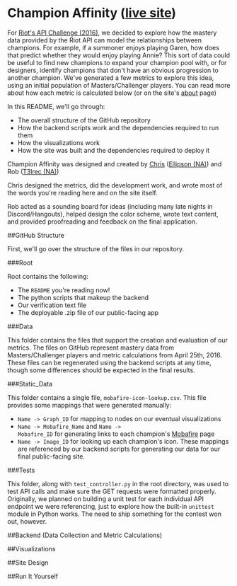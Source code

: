 # Champion Affinity ([live site](http://champion-affinity.getforge.io/))

For [Riot's API Challenge (2016)](https://developer.riotgames.com/discussion/announcements/show/eoq3tZd1), we decided to explore how the mastery data provided by the Riot API can model the relationships between champions. For example, if a summoner enjoys playing Garen, how does that predict whether they would enjoy playing Annie? This sort of data could be useful to find new champions to expand your champion pool with, or for designers, identify champions that don't have an obvious progression to another champion. We've generated a few metrics to explore this idea, using an initial population of Masters/Challenger players. You can read more about how each metric is calculated below (or on the site's [about](http://champion-affinity.getforge.io/about) page)

In this README, we'll go through:

- The overall structure of the GitHub repository
- How the backend scripts work and the dependencies required to run them
- How the visualizations work
- How the site was built and the dependencies required to deploy it

Champion Affinity was designed and created by [Chris](http://theisencr.github.io/) ([Ellipson (NA)](http://na.op.gg/summoner/userName=Ellipson)) and Rob ([T3lrec (NA)](http://na.op.gg/summoner/userName=t3lrec))

Chris designed the metrics, did the development work, and wrote most of the words you're reading here and on the site itself.

Rob acted as a sounding board for ideas (including many late nights in Discord/Hangouts), helped design the color scheme, wrote text content, and provided proofreading and feedback on the final application.

##GitHub Structure

First, we'll go over the structure of the files in our repository.

###Root

Root contains the following:

- The <code>README</code> you're reading now!
- The python scripts that makeup the backend
- Our verification text file
- The deployable .zip file of our public-facing app

###Data

This folder contains the files that support the creation and evaluation of our metrics. The files on GitHub represent mastery data from Masters/Challenger players and metric calculations from April 25th, 2016. These files can be regenerated using the backend scripts at any time, though some differences should be expected in the final results.

###Static_Data

This folder contains a single file, <code>mobafire-icon-lookup.csv</code>. This file provides some mappings that were generated manually: 
- <code>Name -> Graph_ID</code> for mapping to nodes on our eventual visualizations
- <code>Name -> Mobafire_Name</code> and <code>Name -> Mobafire_ID</code> for generating links to each champion's [Mobafire](http://www.mobafire.com) page
- <code>Name -> Image_ID</code> for looking up each champion's icon.
These mappings are referenced by our backend scripts for generating our data for our final public-facing site.

###Tests

This folder, along with <code>test_controller.py</code> in the root directory, was used to test API calls and make sure the GET requests were formatted properly. Originally, we planned on building a unit test for each individual API endpoint we were referencing, just to explore how the built-in <code>unittest</code> module in Python works. The need to ship something for the contest won out, however.

##Backend (Data Collection and Metric Calculations)

##Visualizations

##Site Design

##Run It Yourself
